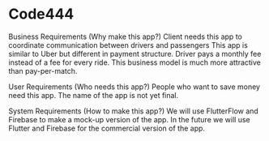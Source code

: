 # Code444

Business Requirements (Why make this app?)
Client needs this app to coordinate communication between drivers and passengers
This app is similar to Uber but different in payment structure. Driver pays a monthly fee instead of a fee for every ride.
This business model is much more attractive than pay-per-match.

User Requirements (Who needs this app?)
People who want to save money need this app. The name of the app is not yet final.

System Requirements (How to make this app?)
We will use FlutterFlow and Firebase to make a mock-up version of the app. In the future we will use Flutter and Firebase for the commercial version of the app.






